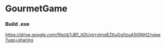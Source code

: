 # GourmetGame
### Build .exe
https://drive.google.com/file/d/1JB1_hDUvirrxlmqEZtIuGg0zuA5I0NH2/view?usp=sharing
